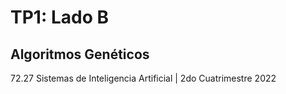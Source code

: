 # TP1: Lado B
## Algoritmos Genéticos
72.27 Sistemas de Inteligencia Artificial | 2do Cuatrimestre 2022